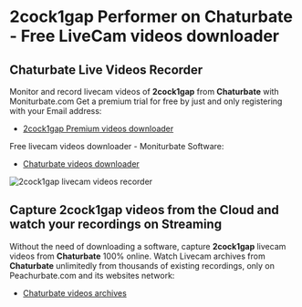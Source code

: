 # 2cock1gap Performer on Chaturbate - Free LiveCam videos downloader

## Chaturbate Live Videos Recorder

Monitor and record livecam videos of **2cock1gap** from **Chaturbate** with Moniturbate.com
Get a premium trial for free by just and only registering with your Email address:
* [2cock1gap Premium videos downloader](https://moniturbate.com/request-demo-licence-key.html)

Free livecam videos downloader - Moniturbate Software:
* [Chaturbate videos downloader](https://moniturbate.com/moniturbate-download-software.html)

![2cock1gap livecam videos recorder](https://peachurnet.com/templates/moniturbate-software.png)


## Capture 2cock1gap videos from the Cloud and watch your recordings on Streaming

Without the need of downloading a software, capture **2cock1gap** livecam videos from **Chaturbate** 100% online.
Watch Livecam archives from **Chaturbate** unlimitedly from thousands of existing recordings, only on Peachurbate.com and its websites network:
* [Chaturbate videos archives](https://peachurnet.com/)